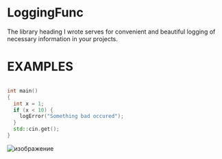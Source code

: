# LoggingFunc

The library heading I wrote serves for convenient and beautiful logging of necessary information in your projects.

# EXAMPLES

```cpp #include "include/logging.hpp"

int main() 
{
  int x = 1;
  if (x < 10) {
    logError("Something bad occured");
  }
  std::cin.get();
}

```
![изображение](https://github.com/user-attachments/assets/31c313a0-019a-45c0-8eb4-fa69c85bde52)
